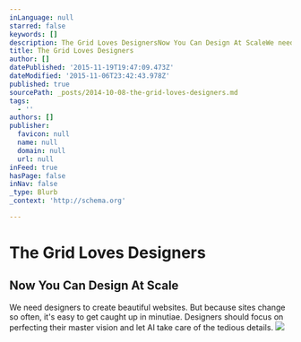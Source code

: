 ```yaml
---
inLanguage: null
starred: false
keywords: []
description: The Grid Loves DesignersNow You Can Design At ScaleWe need designers to create beautiful websites.
title: The Grid Loves Designers
author: []
datePublished: '2015-11-19T19:47:09.473Z'
dateModified: '2015-11-06T23:42:43.978Z'
published: true
sourcePath: _posts/2014-10-08-the-grid-loves-designers.md
tags:
  - ''
authors: []
publisher:
  favicon: null
  name: null
  domain: null
  url: null
inFeed: true
hasPage: false
inNav: false
_type: Blurb
_context: 'http://schema.org'

---
```

# The Grid Loves Designers

## Now You Can Design At Scale

We need designers to create beautiful websites. But because sites change so often, it's easy to get caught up in minutiae. Designers should focus on perfecting their master vision and let AI take care of the tedious details.
![](https://s3-us-west-2.amazonaws.com/cdn.thegrid.io/posts/designers-02.jpg)